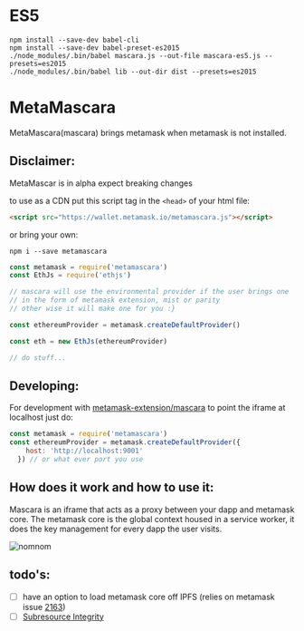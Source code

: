 [metamask-extension/mascara]: https://github.com/MetaMask/metamask-extension/tree/master/mascara
[2163]: https://github.com/MetaMask/metamask-extension/issues/2163
[Subresource Integrity]: https://developer.mozilla.org/en-US/docs/Web/Security/Subresource_Integrity

# ES5
```
npm install --save-dev babel-cli
npm install --save-dev babel-preset-es2015
./node_modules/.bin/babel mascara.js --out-file mascara-es5.js --presets=es2015
./node_modules/.bin/babel lib --out-dir dist --presets=es2015
``` 

# MetaMascara

MetaMascara(mascara) brings metamask when metamask is not installed.

## Disclaimer:

MetaMascar is in alpha expect breaking changes

to use as a CDN put this script tag in the `<head>` of your html file:

```html
<script src="https://wallet.metamask.io/metamascara.js"></script>
```

or bring your own:

`npm i --save metamascara`

```js
const metamask = require('metamascara')
const EthJs = require('ethjs')

// mascara will use the environmental provider if the user brings one
// in the form of metamask extension, mist or parity
// other wise it will make one for you :}

const ethereumProvider = metamask.createDefaultProvider()

const eth = new EthJs(ethereumProvider)

// do stuff...
```

## Developing:

For development with [metamask-extension/mascara] to point the iframe at localhost just do:

```js
const metamask = require('metamascara')
const ethereumProvider = metamask.createDefaultProvider({
    host: 'http://localhost:9001'
  }) // or what ever port you use
```

## How does it work and how to use it:

Mascara is an iframe that acts as a proxy between your dapp and metamask core.
The metamask core is the global context housed in a service worker, it does the
key management for every dapp the user visits.

![nomnom](./images/nomnoml.png)


## todo's:

- [ ] have an option to load metamask core off IPFS (relies on metamask issue [2163])
- [ ] [Subresource Integrity]

